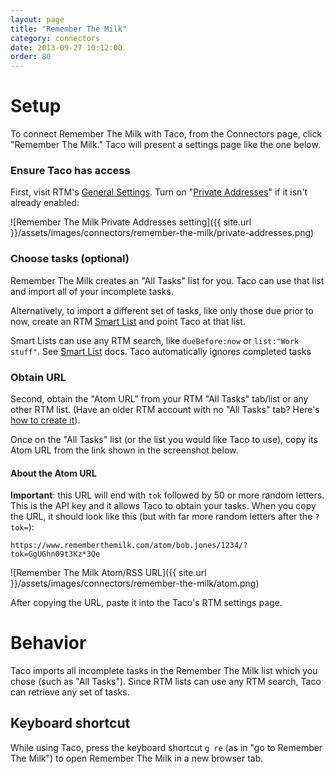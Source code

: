 ```yaml
---
layout: page
title: "Remember The Milk"
category: connectors
date: 2013-09-27 10:12:00
order: 80
---
```


# Setup

To connect Remember The Milk with Taco, from the Connectors page, click
"Remember The Milk." Taco will present a settings page like the one
below.

### Ensure Taco has access

First, visit RTM's [General Settings](https://www.rememberthemilk.com/home). 
Turn on "[Private Addresses](http://www.rememberthemilk.com/help/?ctx=feeds.rss.privateaddress)" 
if it isn't already enabled:

![Remember The Milk Private Addresses setting]({{ site.url }}/assets/images/connectors/remember-the-milk/private-addresses.png)

### Choose tasks (optional)

Remember The Milk creates an "All Tasks" list for you. Taco can use that
list and import all of your incomplete tasks. 

Alternatively, to import a different set of tasks, like only those 
due prior to now, create an RTM [Smart List](https://www.rememberthemilk.com/help/?ctx=iphone.smartlists.addsmartlist) 
and point Taco at that list.

Smart Lists can use any RTM search, like `dueBefore:now` or `list:"Work
stuff"`. See [Smart List](https://www.rememberthemilk.com/help/?ctx=iphone.smartlists.addsmartlist) docs.
Taco automatically ignores completed tasks

### Obtain URL

Second, obtain the "Atom URL" from your RTM "All Tasks" tab/list or any 
other RTM list. (Have an older RTM account with no "All Tasks" tab? Here's 
[how to create it](https://www.rememberthemilk.com/forums/help/10179/)).

Once on the "All Tasks" list (or the list you would like Taco to use), copy 
its Atom URL from the link shown in the screenshot below.

#### About the Atom URL

<a name="credentials"></a>
**Important**: this URL will end with `tok` followed by 50 or more random 
letters. This is the API key and it allows Taco to obtain your tasks. When 
you copy the URL, it should look like this (but with far more random letters 
after the `?tok=`):

    https://www.rememberthemilk.com/atom/bob.jones/1234/?tok=GgUGhn09t3Kz*3Qe

![Remember The Milk Atom/RSS URL]({{ site.url }}/assets/images/connectors/remember-the-milk/atom.png)

After copying the URL, paste it into the Taco's RTM settings page. 

# Behavior

Taco imports all incomplete tasks in the Remember The Milk list 
which you chose (such as "All Tasks"). Since RTM lists can use 
any RTM search, Taco can
retrieve any set of tasks.

## Keyboard shortcut

While using Taco, press the keyboard shortcut `g re` (as in "go to
Remember The Milk") to open Remember The Milk in a new browser tab.
